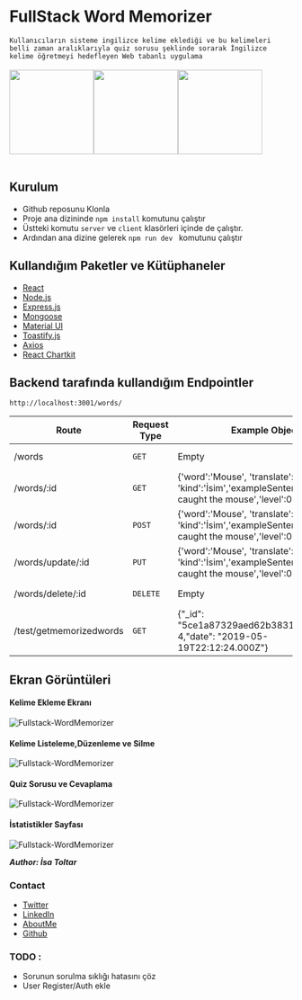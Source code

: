 # FullStack Word Memorizer 

``` Kullanıcıların sisteme ingilizce kelime eklediği ve bu kelimeleri belli zaman aralıklarıyla quiz sorusu şeklinde sorarak İngilizce kelime öğretmeyi hedefleyen Web tabanlı uygulama ```
<br>
<br>
<img src="/img/nodejs-logo.png" width="150"/><img src="/img/reacjs.logo.png" width="150"/><img src="/img/mongodb.logo.png" width="150"/>
<br>
<br>

## Kurulum

- Github reposunu Klonla
- Proje ana dizininde ``` npm install ``` komutunu çalıştır
- Üstteki komutu ``` server ``` ve ``` client ``` klasörleri içinde de çalıştır.
- Ardından ana dizine gelerek ``` npm run dev  ``` komutunu çalıştır

## Kullandığım Paketler ve Kütüphaneler

- [React](https://github.com/facebook/react)<br>
- [Node.js](https://github.com/nodejs/node)<br>
- [Express.js](https://github.com/expressjs/express)<br>
- [Mongoose](https://github.com/Automattic/mongoose)<br>
- [Material UI](https://material-ui.com/)<br>
- [Toastify.js](https://github.com/apvarun/toastify-js)<br>
- [Axios](https://github.com/axios/axios)<br>
- [React Chartkit](https://github.com/ankane/react-chartkick)<br>

## Backend tarafında kullandığım Endpointler
``` http://localhost:3001/words/ ``` 

| Route | Request Type	 | Example Object 	 | Description	 |
| --- | --- | --- | --- |
| /words | `GET` | Empty | List all words |
| /words/:id | `GET` | {'word':'Mouse', 'translate':'Fare', 'kind':'İsim','exampleSentence':'We caught the mouse','level':0, date:null, } | Get a word by id |
| /words/:id | `POST` | {'word':'Mouse', 'translate':'Fare', 'kind':'İsim','exampleSentence':'We caught the mouse','level':0, date:null, } | create a new word |
| /words/update/:id | `PUT` | {'word':'Mouse', 'translate':'Fare', 'kind':'İsim','exampleSentence':'We caught the mouse','level':0, date:null, } | Update word by id. |
| /words/delete/:id | `DELETE` | Empty | Delete word by id. |
| /test/getmemorizedwords | `GET` | {"_id": "5ce1a87329aed62b3831c08b","level": 4,"date": "2019-05-19T22:12:24.000Z"} | Get Words with level:4 |


## Ekran Görüntüleri

#### Kelime Ekleme Ekranı
![Fullstack-WordMemorizer](/img/kelimeekle.png)
<br>
#### Kelime Listeleme,Düzenleme ve Silme
![Fullstack-WordMemorizer](/img/kelimelerim.png)
<br>
#### Quiz Sorusu ve Cevaplama
![Fullstack-WordMemorizer](/img/quiz.png)
<br>
#### İstatistikler Sayfası
![Fullstack-WordMemorizer](/img/istatistikler.png)


**_Author: İsa Toltar_**

### Contact
- [Twitter](https://twitter.com/forsakeofisa)<br>
- [LinkedIn](https://www.linkedin.com/in/isatoltar/)<br>
- [AboutMe](https://about.me/isatoltar/)<br>
- [Github](https://github.com/toltarisa)



### TODO : 
- Sorunun sorulma sıklığı hatasını çöz
- User Register/Auth ekle
